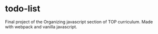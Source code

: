 # todo-list
Final project of the Organizing javascript section of TOP curriculum. Made with webpack and vanilla javascript.